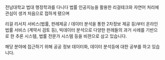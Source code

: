 전남대학교 법대 행정학과를 다니다 법률 인공지능을 활용한 리걸테크와 자연어 처리에 관심이 생겨 처음으로 접하게 됐으며

리걸 리서치 서비스(법률, 판례제공 / 데이터 분석을 통한 2차정보 제공 등)부터 온라인 법률 서비스 (계약서 검토 등), 빅데이터 분석으로 다양한 판례들의 과거 사례를 기반으로 한 추론 시스템, 법률 전문가 시스템 등을 비젼으로 삼고 있습니다.

해당 분야에 접근하기 위해 공공 정보 데이터화, 데이터 분석등에 대한 공부를 하고 있습니다.
